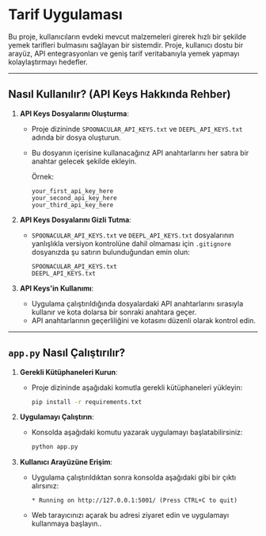 # Tarif Uygulaması

Bu proje, kullanıcıların evdeki mevcut malzemeleri girerek hızlı bir şekilde yemek tarifleri bulmasını sağlayan bir sistemdir. Proje, kullanıcı dostu bir arayüz, API entegrasyonları ve geniş tarif veritabanıyla yemek yapmayı kolaylaştırmayı hedefler.

---

## Nasıl Kullanılır? (API Keys Hakkında Rehber)

1. **API Keys Dosyalarını Oluşturma**:
    - Proje dizininde `SPOONACULAR_API_KEYS.txt` ve `DEEPL_API_KEYS.txt`  adında bir dosya oluşturun.
    - Bu dosyanın içerisine kullanacağınız API anahtarlarını her satıra bir anahtar gelecek şekilde ekleyin.

      Örnek:
      ```
      your_first_api_key_here
      your_second_api_key_here
      your_third_api_key_here
      ```

2. **API Keys Dosyalarını Gizli Tutma**:
    - `SPOONACULAR_API_KEYS.txt` ve
      `DEEPL_API_KEYS.txt` dosyalarının yanlışlıkla versiyon kontrolüne dahil olmaması için
      `.gitignore` dosyanızda şu satırın bulunduğundan emin olun:
      ```
      SPOONACULAR_API_KEYS.txt
      DEEPL_API_KEYS.txt
      ```

3. **API Keys'in Kullanımı**:
    - Uygulama çalıştırıldığında dosyalardaki API anahtarlarını sırasıyla kullanır ve kota dolarsa bir sonraki anahtara geçer.
    - API anahtarlarının geçerliliğini ve kotasını düzenli olarak kontrol edin.

---

## `app.py` Nasıl Çalıştırılır?

1. **Gerekli Kütüphaneleri Kurun**:
    - Proje dizininde aşağıdaki komutla gerekli kütüphaneleri yükleyin:
      ```bash
      pip install -r requirements.txt
      ```

2. **Uygulamayı Çalıştırın**:
    - Konsolda aşağıdaki komutu yazarak uygulamayı başlatabilirsiniz:
      ```bash
      python app.py
      ```

3. **Kullanıcı Arayüzüne Erişim**:
    - Uygulama çalıştırıldıktan sonra konsolda aşağıdaki gibi bir çıktı alırsınız:
      ```
      * Running on http://127.0.0.1:5001/ (Press CTRL+C to quit)
      ```
    - Web tarayıcınızı açarak bu adresi ziyaret edin ve uygulamayı kullanmaya başlayın..
